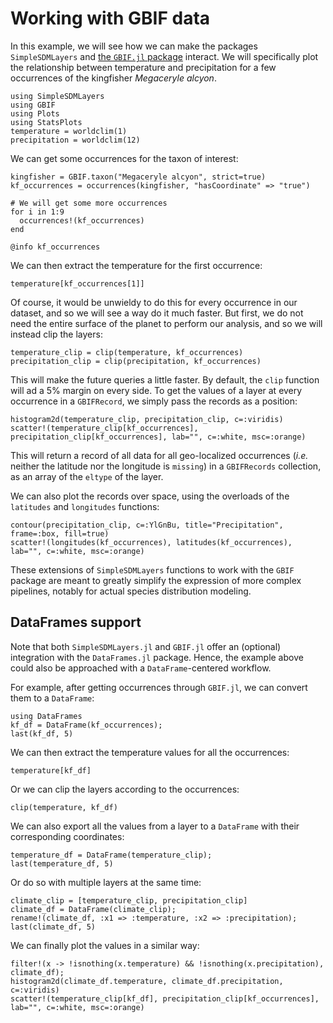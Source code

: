 # Working with GBIF data

In this example, we will see how we can make the packages `SimpleSDMLayers` and
[the `GBIF.jl` package](https://ecojulia.github.io/GBIF.jl/dev/) interact. We
will specifically plot the relationship between temperature and precipitation
for a few occurrences of the kingfisher *Megaceryle alcyon*.

```@example temp
using SimpleSDMLayers
using GBIF
using Plots
using StatsPlots
temperature = worldclim(1)
precipitation = worldclim(12)
```

We can get some occurrences for the taxon of interest:

```@example temp
kingfisher = GBIF.taxon("Megaceryle alcyon", strict=true)
kf_occurrences = occurrences(kingfisher, "hasCoordinate" => "true")

# We will get some more occurrences
for i in 1:9
  occurrences!(kf_occurrences)
end

@info kf_occurrences
```

We can then extract the temperature for the first occurrence:

```@example temp
temperature[kf_occurrences[1]]
```

Of course, it would be unwieldy to do this for every occurrence in our dataset,
and so we will see a way do it much faster. But first, we do not need the entire
surface of the planet to perform our analysis, and so we will instead clip the
layers:

```@example temp
temperature_clip = clip(temperature, kf_occurrences)
precipitation_clip = clip(precipitation, kf_occurrences)
```

This will make the future queries a little faster. By default, the `clip`
function will ad a 5% margin on every side. To get the values of a layer at
every occurrence in a `GBIFRecord`, we simply pass the records as a position:

```@example temp
histogram2d(temperature_clip, precipitation_clip, c=:viridis)
scatter!(temperature_clip[kf_occurrences], precipitation_clip[kf_occurrences], lab="", c=:white, msc=:orange)
```

This will return a record of all data for all geo-localized occurrences (*i.e.*
neither the latitude nor the longitude is `missing`) in a `GBIFRecords`
collection, as an array of the `eltype` of the layer.

We can also plot the records over space, using the overloads of the `latitudes`
and `longitudes` functions:

```@example temp
contour(precipitation_clip, c=:YlGnBu, title="Precipitation", frame=:box, fill=true)
scatter!(longitudes(kf_occurrences), latitudes(kf_occurrences), lab="", c=:white, msc=:orange)
```

These extensions of `SimpleSDMLayers` functions to work with the `GBIF` package
are meant to greatly simplify the expression of more complex pipelines, notably
for actual species distribution modeling.

## DataFrames support

Note that both `SimpleSDMLayers.jl` and `GBIF.jl` offer an (optional)
integration with the `DataFrames.jl` package.
Hence, the example above could also be approached with a `DataFrame`-centered
workflow.

For example, after getting occurrences through `GBIF.jl`, we can convert them
to a `DataFrame`:

```@example temp
using DataFrames
kf_df = DataFrame(kf_occurrences);
last(kf_df, 5)
```

We can then extract the temperature values for all the occurrences:

```@example temp
temperature[kf_df]
```

Or we can clip the layers according to the occurrences:

```@example temp
clip(temperature, kf_df)
```

We can also export all the values from a layer to a `DataFrame` with their
corresponding coordinates: 

```@example temp
temperature_df = DataFrame(temperature_clip);
last(temperature_df, 5)
```

Or do so with multiple layers at the same time:

```@example temp
climate_clip = [temperature_clip, precipitation_clip]
climate_df = DataFrame(climate_clip);
rename!(climate_df, :x1 => :temperature, :x2 => :precipitation);
last(climate_df, 5)
```

We can finally plot the values in a similar way:

```@example temp
filter!(x -> !isnothing(x.temperature) && !isnothing(x.precipitation), climate_df);
histogram2d(climate_df.temperature, climate_df.precipitation, c=:viridis)
scatter!(temperature_clip[kf_df], precipitation_clip[kf_occurrences], lab="", c=:white, msc=:orange)
```